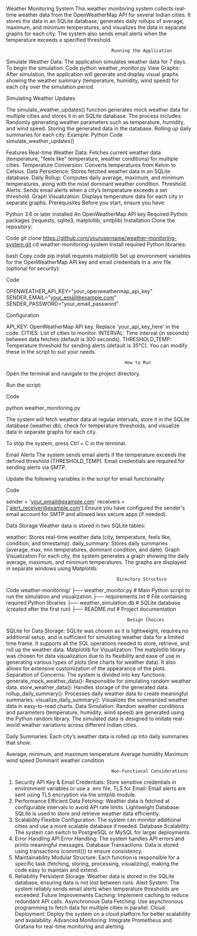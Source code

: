 Weather Monitoring System
This weather monitoring system collects real-time weather data from the OpenWeatherMap API for several Indian cities. It stores the data in an SQLite database, generates daily rollups of average, maximum, and minimum temperatures, and visualizes the data in separate graphs for each city. The system also sends email alerts when the temperature exceeds a specified threshold.

                                            Running the Application

Simulate Weather Data: The application simulates weather data for 7 days. To begin the simulation:
Code
python weather_monitor.py
View Graphs: After simulation, the application will generate and display visual graphs showing the weather summary (temperature, humidity, wind speed) for each city over the simulation period.

Simulating Weather Updates

The simulate_weather_updates() function generates mock weather data for multiple cities and stores it in an SQLite database. The process includes:
Randomly generating weather parameters such as temperature, humidity, and wind speed.
Storing the generated data in the database.
Rolling up daily summaries for each city.
Example:
Python Code
simulate_weather_updates()

Features
Real-time Weather Data: Fetches current weather data (temperature, "feels like" temperature, weather conditions) for multiple cities.
Temperature Conversion: Converts temperatures from Kelvin to Celsius.
Data Persistence: Stores fetched weather data in an SQLite database.
Daily Rollup: Computes daily average, maximum, and minimum temperatures, along with the most dominant weather condition.
Threshold Alerts: Sends email alerts when a city’s temperature exceeds a set threshold.
Graph Visualization: Displays temperature data for each city in separate graphs.
Prerequisites
Before you start, ensure you have:

Python 3.6 or later installed
An OpenWeatherMap API key
Required Python packages (requests, sqlite3, matplotlib, smtplib)
Installation
Clone the repository:

Code
git clone https://github.com/yourusername/weather-monitoring-system.git
cd weather-monitoring-system
Install required Python libraries:

bash
Copy code
pip install requests matplotlib
Set up environment variables for the OpenWeatherMap API key and email credentials in a .env file (optional for security):

Code

OPENWEATHER_API_KEY="your_openweathermap_api_key"
SENDER_EMAIL="your_email@example.com"
SENDER_PASSWORD="your_email_password"

Configuration

API_KEY: OpenWeatherMap API key. Replace 'your_api_key_here' in the code.
CITIES: List of cities to monitor.
INTERVAL: Time interval (in seconds) between data fetches (default is 300 seconds).
THRESHOLD_TEMP: Temperature threshold for sending alerts (default is 35°C).
You can modify these in the script to suit your needs.

                                                 How to Run

Open the terminal and navigate to the project directory.

Run the script:

Code

python weather_monitoring.py

The system will fetch weather data at regular intervals, store it in the SQLite database (weather.db), check for temperature thresholds, and visualize data in separate graphs for each city.

To stop the system, press Ctrl + C in the terminal.

Email Alerts
The system sends email alerts if the temperature exceeds the defined threshold (THRESHOLD_TEMP). Email credentials are required for sending alerts via SMTP.

Update the following variables in the script for email functionality:

Code

sender = 'your_email@example.com'
receivers = ['alert_receiver@example.com']
Ensure you have configured the sender's email account for SMTP and allowed less secure apps (if needed).

Data Storage
Weather data is stored in two SQLite tables:

weather: Stores real-time weather data (city, temperature, feels like, condition, and timestamp).
daily_summary: Stores daily summaries (average, max, min temperatures, dominant condition, and date).
Graph Visualization
For each city, the system generates a graph showing the daily average, maximum, and minimum temperatures. The graphs are displayed in separate windows using Matplotlib.

                                              Directory Structure

Code
weather-monitoring/
├── weather_monitor.py      # Main Python script to run the simulation and visualization
├── requirements.txt        # File containing required Python libraries
├── weather_simulation.db    # SQLite database (created after the first run)
├── README.md               # Project documentation

                                                  Design Choices

SQLite for Data Storage: SQLite was chosen as it is lightweight, requires no additional setup, and is sufficient for simulating weather data for a limited time frame. It supports all the SQL operations needed to store, retrieve, and roll up the weather data.
Matplotlib for Visualization: The matplotlib library was chosen for data visualization due to its flexibility and ease of use in generating various types of plots (line charts for weather data). It also allows for extensive customization of the appearance of the plots.
Separation of Concerns: The system is divided into key functions:
generate_mock_weather_data(): Responsible for simulating random weather data.
store_weather_data(): Handles storage of the generated data.
rollup_daily_summary(): Processes daily weather data to create meaningful summaries.
visualize_daily_summary(): Visualizes the summarized weather data in easy-to-read charts.
Data Simulation: Random weather conditions and parameters (temperature, humidity, wind speed) are generated using the Python random library. The simulated data is designed to imitate real-world weather variations across different Indian cities.

Daily Summaries: Each city’s weather data is rolled up into daily summaries that show:

Average, minimum, and maximum temperature
Average humidity
Maximum wind speed
Dominant weather condition

                                            Non-Functional Considerations
1. Security
API Key & Email Credentials: Store sensitive credentials in environment variables or use a .env file.
TLS for Email: Email alerts are sent using TLS encryption via the smtplib module.
2. Performance
Efficient Data Fetching: Weather data is fetched at configurable intervals to avoid API rate limits.
Lightweight Database: SQLite is used to store and retrieve weather data efficiently.
3. Scalability
Flexible Configuration: The system can monitor additional cities and use a more scalable database if needed.
Database Scalability: The system can switch to PostgreSQL or MySQL for larger deployments.
4. Error Handling
API Error Handling: The system handles API errors and prints meaningful messages.
Database Transactions: Data is stored using transactions (commit()) to ensure consistency.
5. Maintainability
Modular Structure: Each function is responsible for a specific task (fetching, storing, processing, visualizing), making the code easy to maintain and extend.
6. Reliability
Persistent Storage: Weather data is stored in the SQLite database, ensuring data is not lost between runs.
Alert System: The system reliably sends email alerts when temperature thresholds are exceeded.
Future Improvements
Caching: Implement caching to reduce redundant API calls.
Asynchronous Data Fetching: Use asynchronous programming to fetch data for multiple cities in parallel.
Cloud Deployment: Deploy the system on a cloud platform for better scalability and availability.
Advanced Monitoring: Integrate Prometheus and Grafana for real-time monitoring and alerting.
